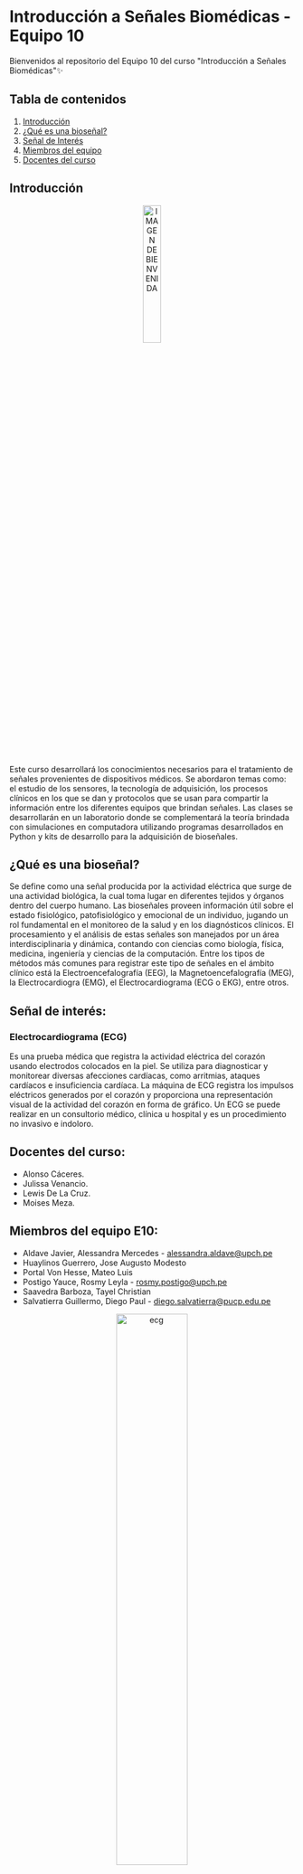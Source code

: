 # Introducción a Señales Biomédicas - Equipo 10

Bienvenidos al repositorio del Equipo 10 del curso "Introducción a Señales Biomédicas"✨

## Tabla de contenidos

 1. [Introducción](https://github.com/MateoPortal/IntroSenales/edit/main/README.md#introduccion)
 2. [¿Qué es una bioseñal?](https://github.com/MateoPortal/IntroSenales/edit/main/README.md#qu%C3%A9-es-una-biose%C3%B1al)
 3. [Señal de Interés](https://github.com/MateoPortal/IntroSenales/edit/main/README.md#se%C3%B1al-de-inter%C3%A9s)
 4. [Miembros del equipo](https://github.com/MateoPortal/IntroSenales/edit/main/README.md#miembros-del-equipo-e10)
 5. [Docentes del curso](https://github.com/MateoPortal/IntroSenales/edit/main/README.md#docentes-del-curso)


## Introducción

<p align="center">
  <img src="https://user-images.githubusercontent.com/70663170/227679635-0451f4bf-2ef3-4582-98ab-ae85d2c239d6.png" alt="IMAGEN DE BIENVENIDA" width="25%">
</p>


Este curso desarrollará los conocimientos necesarios para el tratamiento de señales provenientes de dispositivos médicos. Se abordaron temas como: el estudio de los sensores, la tecnología de adquisición, los procesos clínicos en los que se dan y protocolos que se usan para compartir la información entre los diferentes equipos que brindan señales. Las clases se desarrollarán en un laboratorio donde se complementará la teoría brindada con simulaciones en computadora utilizando programas desarrollados en Python y kits de desarrollo para la adquisición de bioseñales.

## ¿Qué es una bioseñal?
Se define como una señal producida por la actividad eléctrica que surge de una actividad biológica, la cual toma lugar en diferentes tejidos y órganos dentro del cuerpo humano. 
Las bioseñales proveen información útil sobre el estado fisiológico, patofisiológico y emocional de un individuo, jugando un rol fundamental en el monitoreo de la salud y en los diagnósticos clínicos.
El procesamiento y el análisis de estas señales son manejados por un área interdisciplinaria y dinámica, contando con ciencias como biología, física, medicina, ingeniería y ciencias de la computación.
Entre los tipos de métodos más comunes para registrar este tipo de señales en el ámbito clínico está la Electroencefalografía (EEG), la Magnetoencefalografía (MEG), la Electrocardiogra (EMG), el Electrocardiograma (ECG o EKG), entre otros.


## Señal de interés: 
### __Electrocardiograma (ECG)__
Es una prueba médica que registra la actividad eléctrica del corazón usando electrodos colocados en la piel. Se utiliza para diagnosticar y monitorear diversas afecciones cardíacas, como arritmias, ataques cardíacos e insuficiencia cardíaca. La máquina de ECG registra los impulsos eléctricos generados por el corazón y proporciona una representación visual de la actividad del corazón en forma de gráfico. Un ECG se puede realizar en un consultorio médico, clínica u hospital y es un procedimiento no invasivo e indoloro.


## Docentes del curso: 
- Alonso Cáceres.
- Julissa Venancio.
- Lewis De La Cruz.
- Moises Meza.


## Miembros del equipo E10:
- Aldave Javier, Alessandra Mercedes - alessandra.aldave@upch.pe
- Huaylinos Guerrero, Jose Augusto Modesto 
- Portal Von Hesse, Mateo Luis
- Postigo Yauce, Rosmy Leyla - rosmy.postigo@upch.pe
- Saavedra Barboza, Tayel Christian 
- Salvatierra Guillermo, Diego Paul - diego.salvatierra@pucp.edu.pe


<p align="center">
  <img src="Documentación/Images/importancia-del-electrocardiograma.jpg" alt="ecg" width="50%">
</p>
